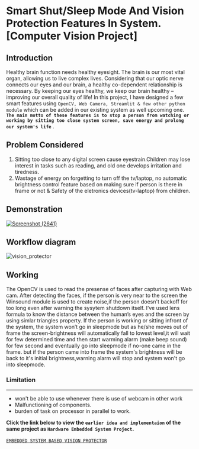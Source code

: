 # Smart Shut/Sleep Mode And Vision Protection Features In System. [Computer Vision Project]
## Introduction
Healthy brain function needs healthy eyesight. The brain is our most vital organ, allowing us to live complex lives. Considering that our optic nerve connects our eyes and our brain, a healthy co-dependent relationship is necessary. By keeping our eyes healthy, we keep our brain healthy – improving our overall quality of life!
In this project, I have designed a few smart features using ```OpenCV, Web Camera, Streamlit & few other python module``` which can be added in our existing system as well upcoming one. **```The main motto of these features is to stop a person from watching or working by sitting too close system screen, save energy and prolong our system's life```** .

## Problem Considered
1. Sitting too close to any digital screen cause eyestrain.Children may lose interest in tasks such as reading, and old one develops irritation and tiredness.
2. Wastage of energy on forgetting to turn off the tv/laptop, no automatic brightness control feature based on making sure if person is there in frame or not & Safety of the eletronics devices(tv-laptop) from children.

## Demonstration
<!-- ![Screenshot (2639)](https://user-images.githubusercontent.com/56594467/216009465-dba26c8d-b65c-4e3b-9226-482f0480107a.png) -->
[![Screenshot (2641)](https://user-images.githubusercontent.com/56594467/216013851-ce6016dc-7639-4e2d-981c-70c2421936ea.png)](https://youtu.be/R4KIiAPxklU)


## Workflow diagram
![vision_protector](https://github.com/praweenkr01/vision-protector/assets/56594467/0651044b-cbb3-4e5f-9400-938401beff6a)


## Working
The OpenCV is used to read the presense of faces after capturing with Web cam. After detecting the faces, if the person is very near to the screen the Winsound module is used to create noise,if the person doesn't backoff for too long even after warning the sysytem shutdown itself. I’ve used lens formula to know the distance between the human’s eyes and the screen  by using simlar triangles property.
If the person is working or sitting infront of the system, the system won’t go in sleepmode but as he/she moves out of frame the screen-brightness will automatically fall to lowest level,it will wait for few determined time and then start warming alarm (make beep sound) for few second and eventually go into sleepmode if no-one came in the frame. but if the person came into frame the system's brightness will be back to it's initial brightness,warning alarm will stop and system won't go into sleepmode.

### Limitation
<hr>

* won't be able to use whenever there is use of webcam in other work
* Malfunctioning of  components.
* burden of task on processor in parallel to work.
  

**Click the link below to view the ```earlier idea and implementaion``` of the same project as  ```Hardware Embedded System Project```.**<br>
<br>
[```EMBEDDED SYSTEM BASED VISION PROTECTOR```](https://praweenkr01.github.io/vision-protector/)
